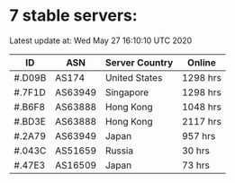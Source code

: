 # 7 stable servers:

Latest update at: Wed May 27 16:10:10 UTC 2020

| ID | ASN | Server Country | Online |
| -- | --- | -------------- | ------ |
| #.D09B | AS174 | United States | 1298 hrs |
| #.7F1D | AS63949 | Singapore | 1298 hrs |
| #.B6F8 | AS63888 | Hong Kong | 1048 hrs |
| #.BD3E | AS63888 | Hong Kong | 2117 hrs |
| #.2A79 | AS63949 | Japan | 957 hrs |
| #.043C | AS51659 | Russia | 30 hrs |
| #.47E3 | AS16509 | Japan | 73 hrs |

